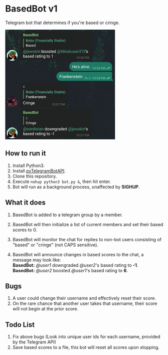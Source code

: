 # BasedBot v1
Telegram bot that determines if you're based or cringe.

<img src="screenshot.jpg" width="350px" height="350px"/>

## How to run it
1. Install Python3.
2. Install [pyTelegramBotAPI](https://github.com/eternnoir/pyTelegramBotAPI).
3. Clone this repository.
4. Execute `nohup python3 bot.py &`, then hit enter.
5. Bot will run as a background process, unaffected by **SIGHUP**.

## What it does
1. BasedBot is added to a telegram group by a member.

2. BasedBot will then initialize a list of current members and set their based scores to 0.

3. BasedBot will monitor the chat for replies to non-bot users consisting of "based" or "cringe" (not CAPS sensitive).

4. BasedBot will announce changes in based scores to the chat, a message may look like:<br/>
  **BasedBot:** *@user1* downgraded *@user2*'s based rating to **-1**.<br/>
  **BasedBot:** *@user2* boosted *@user1*'s based rating to **6**.

## Bugs
1. A user could change their username and effectively reset their score.
2. On the rare chance that another user takes that username, their score will not begin at the prior score.

## Todo List
1. Fix above bugs (Look into unique user ids for each username, provided by the Telegram API)
2. Save based scores to a file, this bot will reset all scores upon stopping.
